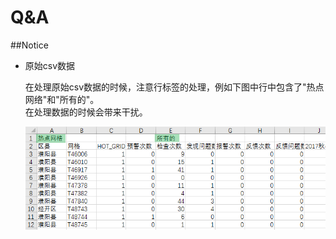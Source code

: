 # Q&A

##Notice

* 原始csv数据

  在处理原始csv数据的时候，注意行标签的处理，例如下图中行中包含了"热点网络"和"所有的"。  
在处理数据的时候会带来干扰。

  ![avatar](./note_1.png)